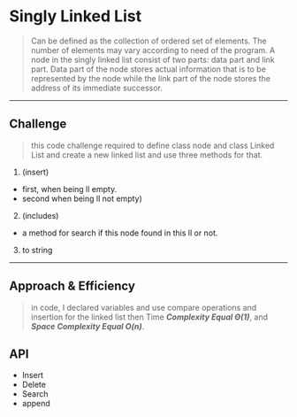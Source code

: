 # Singly Linked List

> Can be defined as the collection of ordered set of elements. The number of elements may vary according to need of the program. A node in the singly linked list consist of two parts: data part and link part. Data part of the node stores actual information that is to be represented by the node while the link part of the node stores the address of its immediate successor.
----

## Challenge

>this code challenge required to define class node and class Linked List and create a new linked list and use three methods for that.

 1. (insert)

* first, when being ll empty.
* second when being ll not empty)

2. (includes)

* a method for search if this node found in this ll or not.

3. to string

----

## Approach & Efficiency

>in code, I declared variables and use compare operations and insertion for the linked list then Time ***Complexity Equal Θ(1)***, and ***Space Complexity Equal  O(n)***.

## API

* Insert
* Delete
* Search
* append
